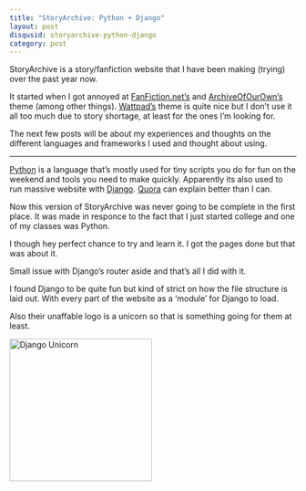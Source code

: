 ```yaml
--- 
title: "StoryArchive: Python + Django"
layout: post
disqusid: storyarchive-python-django
category: post
---
```

StoryArchive is a story/fanfiction website that I have been making (trying) over the past year now. 

It started when I got annoyed at [FanFiction.net’s](https://www.fanfiction.net/) and [ArchiveOfOurOwn’s](https://archiveofourown.org/) theme (among other things). [Wattpad’s](https://www.wattpad.com/) theme is quite nice but I don’t use it all too much due to story shortage, at least for the ones I’m looking for.

The next few posts will be about my experiences and thoughts on the different languages and frameworks I used and thought about using.

---

[Python](https://www.python.org/) is a language that’s mostly used for tiny scripts you do for fun on the weekend and tools you need to make quickly. Apparently its also used to run massive website with [Django](https://www.djangoproject.com/). [Quora](https://www.quora.com/What-is-the-best-Python-web-app-framework-and-why) can explain better than I can.

Now this version of StoryArchive was never going to be complete in the first place. It was made in responce to the fact that I just started college and one of my classes was Python.

I though hey perfect chance to try and learn it. I got the pages done but that was about it.

Small issue with Django’s router aside and that’s all I did with it.

I found Django to be quite fun but kind of strict on how the file structure is laid out. With every part of the website as a ‘module’ for Django to load.

Also their unaffable logo is a unicorn so that is something going for them at least.

<img src="https://t.kfs.io/upload_images/32897/django_logo_1_original.png" alt="Django Unicorn" width="250">